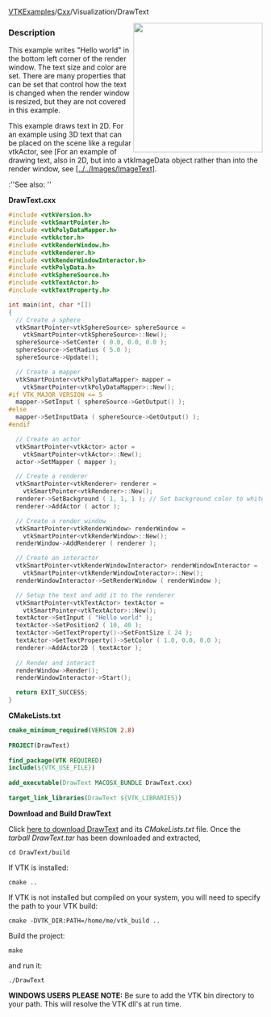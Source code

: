 [VTKExamples](Home)/[Cxx](Cxx)/Visualization/DrawText

<img align="right" src="https://github.com/lorensen/VTKExamples/raw/master/Testing/Baseline/Visualization/TestDrawText.png" width="256" />

### Description
This example writes "Hello world" in the bottom left corner of the render window. The text size and color are set. There are many properties that can be set that control how the text is changed when the render window is resized, but they are not covered in this example.

This example draws text in 2D. For an example using 3D text that can be placed on the scene like a regular vtkActor, see [For an example of drawing text, also in 2D, but into a vtkImageData object rather than into the render window, see [[../../Images/ImageText]]([../VectorText]].).

:''See also: []([../../Widgets/TextWidget])''

**DrawText.cxx**
```c++
#include <vtkVersion.h>
#include <vtkSmartPointer.h>
#include <vtkPolyDataMapper.h>
#include <vtkActor.h>
#include <vtkRenderWindow.h>
#include <vtkRenderer.h>
#include <vtkRenderWindowInteractor.h>
#include <vtkPolyData.h>
#include <vtkSphereSource.h>
#include <vtkTextActor.h>
#include <vtkTextProperty.h>

int main(int, char *[])
{
  // Create a sphere
  vtkSmartPointer<vtkSphereSource> sphereSource = 
    vtkSmartPointer<vtkSphereSource>::New();
  sphereSource->SetCenter ( 0.0, 0.0, 0.0 );
  sphereSource->SetRadius ( 5.0 );
  sphereSource->Update();

  // Create a mapper
  vtkSmartPointer<vtkPolyDataMapper> mapper = 
    vtkSmartPointer<vtkPolyDataMapper>::New();
#if VTK_MAJOR_VERSION <= 5
  mapper->SetInput ( sphereSource->GetOutput() );
#else
  mapper->SetInputData ( sphereSource->GetOutput() );
#endif

  // Create an actor
  vtkSmartPointer<vtkActor> actor = 
    vtkSmartPointer<vtkActor>::New();
  actor->SetMapper ( mapper );

  // Create a renderer
  vtkSmartPointer<vtkRenderer> renderer = 
    vtkSmartPointer<vtkRenderer>::New();
  renderer->SetBackground ( 1, 1, 1 ); // Set background color to white
  renderer->AddActor ( actor );

  // Create a render window
  vtkSmartPointer<vtkRenderWindow> renderWindow = 
    vtkSmartPointer<vtkRenderWindow>::New();
  renderWindow->AddRenderer ( renderer );

  // Create an interactor
  vtkSmartPointer<vtkRenderWindowInteractor> renderWindowInteractor = 
    vtkSmartPointer<vtkRenderWindowInteractor>::New();
  renderWindowInteractor->SetRenderWindow ( renderWindow );

  // Setup the text and add it to the renderer
  vtkSmartPointer<vtkTextActor> textActor = 
    vtkSmartPointer<vtkTextActor>::New();
  textActor->SetInput ( "Hello world" );
  textActor->SetPosition2 ( 10, 40 );
  textActor->GetTextProperty()->SetFontSize ( 24 );
  textActor->GetTextProperty()->SetColor ( 1.0, 0.0, 0.0 );
  renderer->AddActor2D ( textActor );
  
  // Render and interact
  renderWindow->Render();
  renderWindowInteractor->Start();

  return EXIT_SUCCESS;
}
```
**CMakeLists.txt**
```cmake
cmake_minimum_required(VERSION 2.8)
 
PROJECT(DrawText)
 
find_package(VTK REQUIRED)
include(${VTK_USE_FILE})
 
add_executable(DrawText MACOSX_BUNDLE DrawText.cxx)
 
target_link_libraries(DrawText ${VTK_LIBRARIES})
```

**Download and Build DrawText**

Click [here to download DrawText](https://github.com/lorensen/VTKWikiExamplesTarballs/raw/master/DrawText.tar) and its *CMakeLists.txt* file.
Once the *tarball DrawText.tar* has been downloaded and extracted,
```
cd DrawText/build 
```
If VTK is installed:
```
cmake ..
```
If VTK is not installed but compiled on your system, you will need to specify the path to your VTK build:
```
cmake -DVTK_DIR:PATH=/home/me/vtk_build ..
```
Build the project:
```
make
```
and run it:
```
./DrawText
```
**WINDOWS USERS PLEASE NOTE:** Be sure to add the VTK bin directory to your path. This will resolve the VTK dll's at run time.

